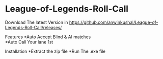 # League-of-Legends-Roll-Call

Download The latest Version in https://github.com/anwinkushal/League-of-Legends-Roll-Call/releases/

Features
*Auto Accept Blind & AI matches   
*Auto Call Your lane 1st 

Installation
*Extract the zip file
*Run The .exe file
